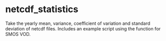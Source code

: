 # netcdf_statistics
Take the yearly mean, variance, coefficient of  variation and standard deviation of netcdf files. Includes an example script using the function for SMOS VOD.
